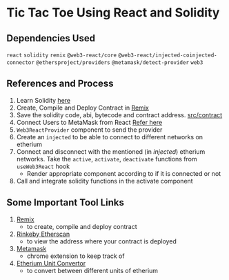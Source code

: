 # Tic Tac Toe Using React and Solidity

## Dependencies Used

`react` `solidity` `remix` `@web3-react/core` `@web3-react/injected-coinjected-connector` `@ethersproject/providers` `@metamask/detect-provider` `web3`

## References and Process

1. Learn Solidity [here](https://www.youtube.com/playlist?list=PLJ-On9rG7_LR9GlWDbrrcPlE8_cJSUp1s)
2. Create, Compile and Deploy Contract in [Remix](https://remix.ethereum.org/)
3. Save the solidity code, abi, bytecode and contract address. [src/contract](./src/contract)
4. Connect Users to MetaMask from React [Refer here](https://www.youtube.com/watch?v=DCA53Go5ON8&t=105s)
5. `Web3ReactProvider` component to send the provider
6. Create an `injected` to be able to connect to different networks on etherium
7. Connect and disconnect with the mentioned (in _injected_) etherium networks. Take the `active`, `activate`, `deactivate` functions from `useWeb3React` hook
   - Render appropriate component according to if it is connected or not
8. Call and integrate solidity functions in the activate component

## Some Important Tool Links

1. [Remix](https://remix.ethereum.org/)
   - to create, compile and deploy contract
2. [Rinkeby Etherscan](https://rinkeby.etherscan.io/)
   - to view the address where your contract is deployed
3. [Metamask](https://chrome.google.com/webstore/detail/metamask/nkbihfbeogaeaoehlefnkodbefgpgknn)
   - chrome extension to keep track of
4. [Etherium Unit Convertor](https://eth-converter.com/)
   - to convert between different units of etherium

